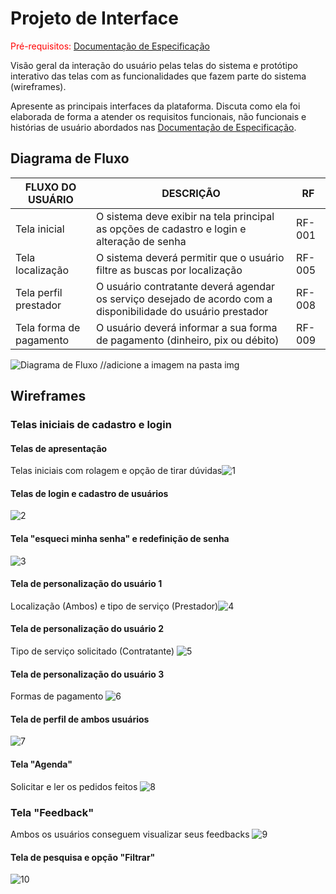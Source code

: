 
# Projeto de Interface

<span style="color:red">Pré-requisitos: <a href="2-Especificação do Projeto.md"> Documentação de Especificação</a></span>

Visão geral da interação do usuário pelas telas do sistema e protótipo interativo das telas com as funcionalidades que fazem parte do sistema (wireframes).

 Apresente as principais interfaces da plataforma. Discuta como ela foi elaborada de forma a atender os requisitos funcionais, não funcionais e histórias de usuário abordados nas <a href="2-Especificação do Projeto.md"> Documentação de Especificação</a>.

## Diagrama de Fluxo

|FLUXO DO USUÁRIO | DESCRIÇÃO | RF |
|-----------------|-----------|----|
|Tela inicial| O sistema deve exibir na tela principal as opções de cadastro e login e alteração de senha  |RF-001|
|Tela localização| O sistema deverá permitir que o usuário filtre as buscas por localização |RF-005|
|Tela perfil prestador| O usuário contratante deverá agendar os serviço desejado de acordo com a disponibilidade do usuário prestador|RF-008|
|Tela forma de pagamento| O usuário deverá informar a sua forma de pagamento (dinheiro, pix ou débito) |RF-009|

![Diagrama de Fluxo](img/diagramafluxo.png) //adicione a imagem na pasta img

## Wireframes

### Telas iniciais de cadastro e login

#### Telas de apresentação 

Telas iniciais com rolagem e opção de tirar dúvidas![1](https://user-images.githubusercontent.com/62525275/162632196-09a11eec-346b-44d6-b869-3bf63def12d5.jpg) 

#### Telas de login e cadastro de usuários

![2](https://user-images.githubusercontent.com/62525275/162632199-c814e82f-e7bf-48f5-adaa-9eca9b0ef532.jpg)

#### Tela "esqueci minha senha" e redefinição de senha

![3](https://user-images.githubusercontent.com/62525275/162632200-3794acfe-093d-4960-b44d-9fe18184a119.jpg)

#### Tela de personalização do usuário 1

Localização (Ambos) e tipo de serviço (Prestador)![4](https://user-images.githubusercontent.com/62525275/162632202-586a62b2-8a13-4b61-9128-3c99d4f23cd0.jpg)

#### Tela de personalização do usuário 2

Tipo de serviço solicitado (Contratante) ![5](https://user-images.githubusercontent.com/62525275/162632203-999df90f-8c7e-40c3-bf78-b9a2596ef1b4.jpg)

#### Tela de personalização do usuário 3

Formas de pagamento ![6](https://user-images.githubusercontent.com/62525275/162632204-8033f721-f70f-4dcd-bb5d-bead597adde9.jpg)

#### Tela de perfil de ambos usuários 

![7](https://user-images.githubusercontent.com/62525275/162632206-d20e535c-2661-4390-b0fa-4d50e5cd4411.jpg)

#### Tela "Agenda"

Solicitar e ler os pedidos feitos ![8](https://user-images.githubusercontent.com/62525275/162632208-7d87079e-87aa-48e0-8f91-b15a4d4eeb99.jpg)

### Tela "Feedback"

Ambos os usuários conseguem visualizar seus feedbacks ![9](https://user-images.githubusercontent.com/62525275/162632209-8d4f319a-1184-42f3-b05d-f647f07b31e5.jpg)

#### Tela de pesquisa e opção "Filtrar"

![10](https://user-images.githubusercontent.com/62525275/162632210-d2ad7ee5-261b-47eb-8f1b-f979a6b8139c.jpg)























